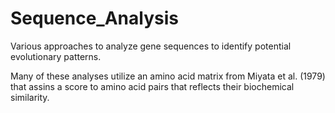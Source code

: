 # Sequence_Analysis
Various approaches to analyze gene sequences to identify potential evolutionary patterns.

Many of these analyses utilize an amino acid matrix from Miyata et al. (1979) that assins a score to amino acid pairs that reflects their biochemical similarity. 